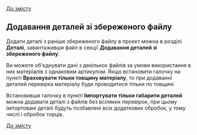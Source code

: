 [До змісту](/service/doc/?cid=steklo)
## Додавання деталей зі збереженого файлу

Додати деталі з раніше збереженого файлу в проект можна в розділі  **Деталі**, завантаживши файл в секції **Додавання деталей зі збереженого файлу**.

Ви можете об'єднувати дані з декількох файлів за умови використання в них матеріалів з однаковим артикулом. 
Якщо встановити галочку на пункті  **Враховувати тільки товщину матеріалу**, то при додаванні деталей перевірка матеріалу буде проводитися тільки по товщині.

Встановивши галочку в пункті  **Імпортувати тільки габарити деталей** можна додавати деталі з файлів без всіляких перевірок, при цьому імпортовані деталі будуть позбавлені всіх додаткових обробок, у тому числі і обробок торців.

[До змісту](/service/doc/?cid=steklo)